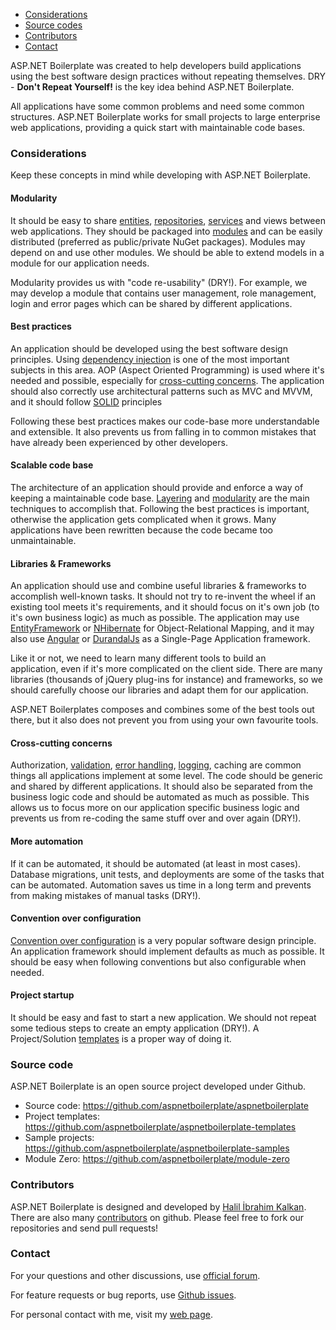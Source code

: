 -   [Considerations](#considerations)
-   [Source codes](#sourcecodes)
-   [Contributors](#contributors)
-   [Contact](#contact)

ASP.NET Boilerplate was created to help developers build applications using
the best software design practices without repeating themselves. DRY -
**Don't Repeat Yourself!** is the key idea behind ASP.NET Boilerplate.

All applications have some common problems and need some common
structures. ASP.NET Boilerplate works for small projects to large
enterprise web applications, providing a quick start with maintainable
code bases.

### Considerations

Keep these concepts in mind while developing with ASP.NET Boilerplate.

#### Modularity

It should be easy to share [entities](/Pages/Documents/Entities),
[repositories](/Pages/Documents/Repositories),
[services](/Pages/Documents/Application-Services) and views between web
applications. They should be packaged into
[modules](/Pages/Documents/Module-System) and can be easily distributed
(preferred as public/private NuGet packages). Modules may depend on and
use other modules. We should be able to extend models in a module for
our application needs.

Modularity provides us with "code re-usability" (DRY!). For example, we
may develop a module that contains user management, role management,
login and error pages which can be shared by different applications.

#### Best practices

An application should be developed using the best software design
principles. Using [dependency
injection](/Pages/Documents/Dependency-Injection) is one of the most
important subjects in this area. AOP (Aspect Oriented Programming) is
used where it's needed and possible, especially for [cross-cutting
concerns](http://en.wikipedia.org/wiki/Cross-cutting_concern). The
application should also correctly use architectural patterns such as MVC
and MVVM, and it should follow
[SOLID](http://en.wikipedia.org/wiki/SOLID_(object-oriented_design))
principles

Following these best practices makes our code-base more understandable
and extensible. It also prevents us from falling in to common mistakes
that have already been experienced by other developers.

#### Scalable code base

The architecture of an application should provide and enforce a way of
keeping a maintainable code base.
[Layering](/Pages/Documents/NLayer-Architecture) and
[modularity](/Pages/Documents/Module-System) are the main techniques to
accomplish that. Following the best practices is important, otherwise
the application gets complicated when it grows. Many applications have
been rewritten because the code became too unmaintainable.

#### Libraries & Frameworks

An application should use and combine useful libraries & frameworks to
accomplish well-known tasks. It should not try to re-invent the wheel if
an existing tool meets it's requirements, and it should focus on it's
own job (to it's own business logic) as much as possible. The
application may use
[EntityFramework](/Pages/Documents/EntityFramework-Integration) or
[NHibernate](/Pages/Documents/NHibernate-Integration) for
Object-Relational Mapping, and it may also use
[Angular](https://angular.io/) or
[DurandalJs](http://durandaljs.com/) as a Single-Page Application
framework.

Like it or not, we need to learn many different tools to build an
application, even if it's more complicated on the client side. There are
many libraries (thousands of jQuery plug-ins for instance) and
frameworks, so we should carefully choose our libraries and adapt them
for our application.

ASP.NET Boilerplates composes and combines some of the best tools out
there, but it also does not prevent you from using your own favourite
tools.

#### Cross-cutting concerns

Authorization,
[validation](/Pages/Documents/Validating-Data-Transfer-Objects), [error
handling](/Pages/Documents/Handling-Exceptions),
[logging](/Pages/Documents/Logging), caching are common things all
applications implement at some level. The code should be generic and
shared by different applications. It should also be separated from the
business logic code and should be automated as much as possible. This
allows us to focus more on our application specific business logic and
prevents us from re-coding the same stuff over and over again (DRY!).

#### More automation

If it can be automated, it should be automated (at least in most cases).
Database migrations, unit tests, and deployments are some of the tasks
that can be automated. Automation saves us time in a long term and
prevents from making mistakes of manual tasks (DRY!).

#### Convention over configuration

[Convention over
configuration](http://en.wikipedia.org/wiki/Convention_over_configuration)
is a very popular software design principle. An application framework
should implement defaults as much as possible. It should be easy when
following conventions but also configurable when needed.

#### Project startup

It should be easy and fast to start a new application. We should not
repeat some tedious steps to create an empty application (DRY!). A
Project/Solution [templates](/Templates) is a proper way of doing it.

### Source code

ASP.NET Boilerplate is an open source project developed under Github.

-   Source code:
    <https://github.com/aspnetboilerplate/aspnetboilerplate>
-   Project templates:
    <https://github.com/aspnetboilerplate/aspnetboilerplate-templates>
-   Sample projects:
    <https://github.com/aspnetboilerplate/aspnetboilerplate-samples>
-   Module Zero: <https://github.com/aspnetboilerplate/module-zero>

### Contributors

ASP.NET Boilerplate is designed and developed by [Halil İbrahim
Kalkan](http://www.halilibrahimkalkan.com/). There are also many
[contributors](https://github.com/aspnetboilerplate/aspnetboilerplate/graphs/contributors)
on github. Please feel free to fork our repositories and send pull
requests!

### Contact

For your questions and other discussions, use [official
forum](http://forum.aspnetboilerplate.com/).

For feature requests or bug reports, use [Github
issues](https://github.com/aspnetboilerplate/aspnetboilerplate/issues).

For personal contact with me, visit my [web
page](http://halilibrahimkalkan.com/contact/).
